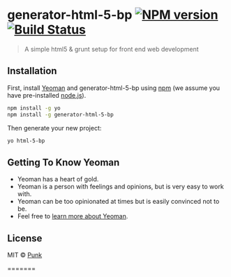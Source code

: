 # generator-html-5-bp [![NPM version][npm-image]][npm-url] [![Build Status][travis-image]][travis-url]
> A simple html5 & grunt setup for front end web development

## Installation

First, install [Yeoman](http://yeoman.io) and generator-html-5-bp using [npm](https://www.npmjs.com/) (we assume you have pre-installed [node.js](https://nodejs.org/)).

```bash
npm install -g yo
npm install -g generator-html-5-bp
```

Then generate your new project:

```bash
yo html-5-bp
```

## Getting To Know Yeoman

 * Yeoman has a heart of gold.
 * Yeoman is a person with feelings and opinions, but is very easy to work with.
 * Yeoman can be too opinionated at times but is easily convinced not to be.
 * Feel free to [learn more about Yeoman](http://yeoman.io/).

## License

MIT © [Punk]()


[npm-image]: https://badge.fury.io/js/generator-html-5-bp.svg
[npm-url]: https://npmjs.org/package/generator-html-5-bp
[travis-image]: https://travis-ci.org/PUNKZA/generator-html-5-bp.svg?branch=master
[travis-url]: https://travis-ci.org/PUNKZA/generator-html-5-bp
=======
